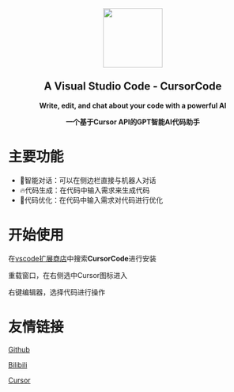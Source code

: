 <h2 align="center"><img src="https://s1.ax1x.com/2023/03/24/ppBM3CV.png" height="120">
<br><br>A Visual Studio Code - CursorCode</h2>
<p align="center"><strong>Write, edit, and chat about your code with a powerful AI</strong></p>
<p align="center"><strong>一个基于Cursor API的GPT智能AI代码助手</strong></p>

# 主要功能

- 📃智能对话：可以在侧边栏直接与机器人对话
- 🔥代码生成：在代码中输入需求来生成代码
- 📝代码优化：在代码中输入需求对代码进行优化

# 开始使用

在[vscode扩展商店](https://marketplace.visualstudio.com/items?itemName=meteorstudio.cursorcode)中搜索**CursorCode**进行安装

重载窗口，在右侧选中Cursor图标进入

右键编辑器，选择代码进行操作

# 友情链接

[Github](https://github.com/Meteo-Pig/CursorCode)

[Bilibili](https://space.bilibili.com/37295121)

[Cursor](https://www.cursor.so/)